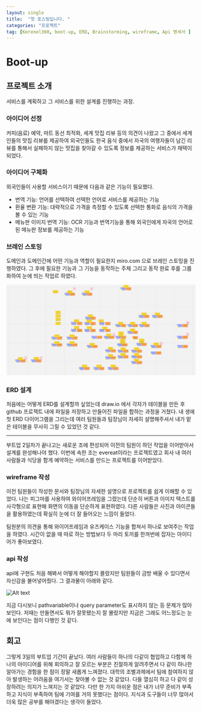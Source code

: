 ```yaml
---
layout: single
title:  "첫 포스팅입니다. "
categories: "프로젝트"
tag: [Kerenel360, boot-up, ERD, Brainstorming, wireframe, Api 명세서 ]
---
```



# Boot-up
## 프로젝트 소개
서비스를 계획하고 그 서비스를 위한 설계를 진행하는 과정.

### 아이디어 선정
커피(음료) 예약, 마트 동선 최적화, 세계 맛집 리뷰 등의 의견이 나왔고 그 중에서 세계인들의 맛집 리뷰를 제공하여 외국인들도 한국 음식 중에서 자국의 여행자들이 남긴 리뷰를 통해서 실패하지 않는 맛집을 찾아갈 수 있도록 정보를 제공하는 서비스가 채택이 되었다.

### 아이디어 구체화
외국인들이 사용할 서비스이기 때문에 다음과 같은 기능이 필요했다.
- 번역 기능: 언어를 선택하여 선택한 언어로 서비스를 제공하는 기능
- 환율 변환 기능: 대략적으로 가격을 측정할 수 있도록 선택한 통화로 음식의 가격을 볼 수 있는 기능
- 메뉴판 이미지 번역 기능: OCR 기능과 번역기능을 통해 외국인에게 자국의 언어로 된 메뉴판 정보를 제공하는 기능

### 브레인 스토밍
도메인과 도메인간에 어떤 기능과 역할이 필요한지 miro.com 으로 브레인 스토밍을 진행하였다.
그 후에 필요한 기능과 그 기능을 동작하는 주체 그리고 동작 완료 후를 그룹화하여 눈에 띄는 작업르 하였다. 

![Alt text](../images/브레인스토밍.png)

### ERD 설계
처음에는 어떻게 ERD를 설계할까 싶었는데 draw.io 에서 각자가 테이블을 만든 후 github 프로젝트 내에 파일을 저장하고 만들어진 파일을 합하는 과정을 거쳤다. 내 생에 첫 ERD 다이어그램을 그리는데 여러 팀원들과 팀장님이 자세히 설명해주셔서 내가 맡은 테이블을 무사히 그릴 수 있었던 것 같다.


---
부트업 2일차가 끝나고는 새로운 조에 편성되어 이전의 팀원이 하던 작업을 이어받아서 설계를 완성해나야 했다.
이번에 속한 조는 evereat이라는 프로젝트였고 회사 내 여러 사람들과 식당을 함게 예약하는 서비스를 만드는 프로젝트를 이어받았다.

### wireframe 작성
이전 팀원들이 작성한 문서와 팀장님의 자세한 설명으로 프로젝트를 쉽게 이해할 수 있었다.
나는 피그마를 사용하여 와이어프레임을 그렸는데 단순히 버튼과 이미지 텍스트를 사각형으로 표현해 화면의 이동을 단순하게 표현하였다. 다른 사람들은 사진과 아이콘들을 활용하였는데 확실히 눈에 더 잘 들어오는 느낌이 들었다.

팀원분의 의견을 통해 와이어프레임과 유즈케이스 기능을 합쳐서 하나로 보여주는 작업을 하였다. 시간이 없을 때 따로 하는 방법보다 두 마리 토끼를 한꺼번에 잡자는 아이디어가 좋아보였다.

### api 작성
api에 구현도 처음 해봐서 어떻게 해야할지 몰랐지만 팀원들이 금방 배울 수 있다면서 자신감을 불어넣어줬다. 그 결과물이 아래와 같다.

![Alt text](<../assets/images/evereat api.png>)

지금 다시보니 pathvariable이나 query parameter도 표시하지 않는 등 문제가 많아 보인다. 저때는 만들면서도 뭐가 잘못됐는지 잘 몰랐지만 지금은 그래도 어느정도는 눈에 보인다는 점이 다행인 것 같다.


## 회고
그렇게 3일의 부트업 기간이 끝났다.
여러 사람들이 하나의 다같이 협업하고 다함께 하나의 아이디어를 위해 회의하고 잘 모르는 부분은 친절하게 알려주면서 다 같이 하나한 알아가는 경험을 한 점이 정말 새롭게 느껴졌다. 대학의 조별과제에서 팀에 참여하지 않아 발생하는 어려움을 여기서는 찾아볼 수 없는 것 같았다. 다들 열심히 하고 다 같이 성장하려는 의지가 느껴지는 것 같았다. 
다만 한 가지 아쉬운 점은 내가 너무 준비가 부족하고 지식이 부족하여 팀에 기여를 거의 못했다는 점이다. 지식과 도구들이 너무 많아서 더욱 많은 공부를 해야겠다는 생각이 들었다.
